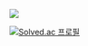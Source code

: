 <a href="https://velog.io/@boy672820"><img src="https://img.shields.io/badge/Velog-3DDC84?style=flat-square&logo=Blogger&logoColor=white" ></a>

[![Solved.ac
프로필](http://mazassumnida.wtf/api/mini/generate_badge?boj=boy672820)](https://solved.ac/boy672820)
